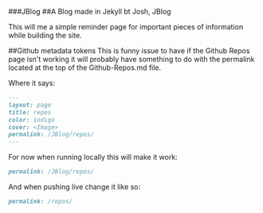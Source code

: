 ###JBlog
##A Blog made in Jekyll bt Josh, JBlog

This will me a simple reminder page for important pieces of information while building the site.

##Github metadata tokens
This is funny issue to have if the Github Repos page isn't working it will probably have something to do with the permalink located at the top of the Github-Repos.md file.

Where it says:
````markdown
---
layout: page
title: repos
color: indigo
cover: <Image>
permalink: /JBlog/repos/		
---
````
For now when running locally this will make it work:
````markdown
permalink: /JBlog/repos/
````
And when pushing live change it like so:
````markdown
permalink: /repos/
````